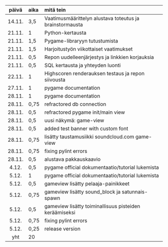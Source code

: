 | päivä  | aika | mitä tein                                                |
| :----: | :--- | :------------------------------------------------------- |
| 14.11. | 3,5  | Vaatimusmäärittelyn alustava toteutus ja brainstormausta |
| 21.11. | 1    | Python-kertausta                                         |
| 21.11. | 1,5  | Pygame-libraryyn tutustumista                            |
| 21.11. | 1,5  | Harjoitustyön viikottaiset vaatimukset                   |
| 21.11. | 0,5  | Repon uudelleenjärjestys ja linkkien korjauksia          |
| 21.11. | 0,5  | SQL kertausta ja yhteyden luonti                         |
| 22.11. | 1    | Highscoren renderauksen testaus ja repon siivousta       |
| 27.11. | 1    | pygame documentation                                     |
| 28.11. | 1    | pygame documentation                                     |
| 28.11. | 0,75 | refractored db connection                                |
| 28.11. | 0,5  | refractored pygame init/main view                        |
| 28.11. | 0,5  | uusi näkymä: game-view                                   |
| 28.11. | 0,5  | added test banner with custom font                       |
| 28.11. | 0,75 | lisätty taustamusiikki soundcloud.com game-view          |
| 28.11. | 0,75 | fixing pylint errors                                     |
| 28.11. | 0,5  | alustava pakkauskaavio                                   |
| 4.12.  | 0,5  | pygame official dokumentaatio/tutorial lukemista         |
| 5.12.  | 1    | pygame official dokumentaatio/tutorial lukemista         |
| 5.12.  | 0,5  | gameview lisätty pelaaja-painikkeet                      |
| 5.12.  | 0,75 | gameview lisätty sound_block ja satunnais-spawn          |
| 5.12.  | 0,5  | gameview lisätty toiminallisuus pisteiden keräämiseksi   |
| 5.12.  | 0,75 | fixing pylint errors                                     |
| 5.12.  | 0,25 | release version                                          |
|  yht   | 20   |                                                          |
